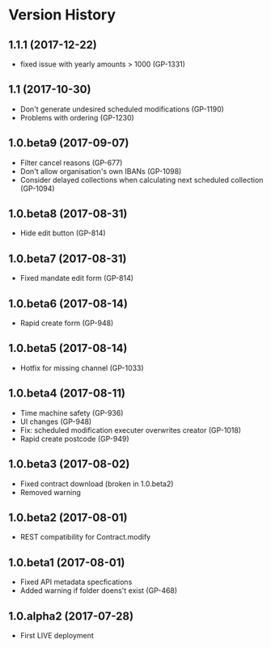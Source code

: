 # Version History

## 1.1.1 (2017-12-22)
* fixed issue with yearly amounts > 1000 (GP-1331)

## 1.1 (2017-10-30)
* Don't generate undesired scheduled modifications (GP-1190)
* Problems with ordering (GP-1230)

## 1.0.beta9 (2017-09-07)
* Filter cancel reasons (GP-677)
* Don't allow organisation's own IBANs (GP-1098)
* Consider delayed collections when calculating next scheduled collection (GP-1094)

## 1.0.beta8 (2017-08-31)
* Hide edit button (GP-814)

## 1.0.beta7 (2017-08-31)
* Fixed mandate edit form (GP-814)

## 1.0.beta6 (2017-08-14)
* Rapid create form (GP-948)

## 1.0.beta5 (2017-08-14)
* Hotfix for missing channel (GP-1033)

## 1.0.beta4 (2017-08-11)
* Time machine safety (GP-936)
* UI changes (GP-948)
* Fix: scheduled modification executer overwrites creator (GP-1018)
* Rapid create postcode (GP-949)

## 1.0.beta3 (2017-08-02)
* Fixed contract download (broken in 1.0.beta2)
* Removed warning

## 1.0.beta2 (2017-08-01)
* REST compatibility for Contract.modify

## 1.0.beta1 (2017-08-01)
* Fixed API metadata specfications
* Added warning if folder doens't exist (GP-468)

## 1.0.alpha2 (2017-07-28)

* First LIVE deployment